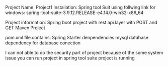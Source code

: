    Project Name: Project1
   Installation:
   Spring tool Suit using follwing link for windows:
   spring-tool-suite-3.9.12.RELEASE-e4.14.0-win32-x86_64 
   
Project information:
Spring boot project with rest api layer with POST and GET 
Maven Project



pom.xml file contains:
Spring Starter denpendencies
mysql database dependency for database conection

I can not able to do the security part of project because of the some system issue
you can run project in spring tool suite
project is running 
